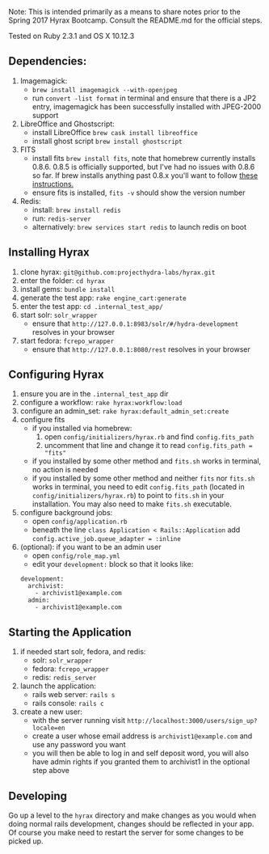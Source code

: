 Note: This is intended primarily as a means to share notes prior to the Spring 2017 Hyrax Bootcamp.  Consult the README.md for the official steps.

Tested on Ruby 2.3.1 and OS X 10.12.3

## Dependencies:

1. Imagemagick:
    - `brew install imagemagick --with-openjpeg`
    - run `convert -list format` in terminal and ensure that there is a JP2 entry, imagemagick has been successfully installed with JPEG-2000 support
1. LibreOffice and Ghostscript:
    - install LibreOffice `brew cask install libreoffice`
    - install ghost script `brew install ghostscript`
1. FITS
    - install fits `brew install fits`, note that homebrew currently installs 0.8.6.  0.8.5 is officially supported, but I've had no issues with 0.8.6 so far.  If brew installs anything past 0.8.x you'll want to follow [these instructions.](https://github.com/projecthydra-labs/hyrax#characterization)
    - ensure fits is installed, `fits -v` should show the version number
1. Redis: 
    - install: `brew install redis`
    - run: `redis-server` 
    - alternatively: `brew services start redis` to launch redis on boot 

## Installing Hyrax

1. clone hyrax: `git@github.com:projecthydra-labs/hyrax.git`
1. enter the folder: `cd hyrax`
1. install gems: `bundle install`
1. generate the test app: `rake engine_cart:generate`
1. enter the test app: `cd .internal_test_app/`
1. start solr: `solr_wrapper`
    - ensure that `http://127.0.0.1:8983/solr/#/hydra-development` resolves in your browser
1. start fedora: `fcrepo_wrapper`
    - ensure that `http://127.0.0.1:8080/rest` resolves in your browser

## Configuring Hyrax

1. ensure you are in the `.internal_test_app` dir
1. configure a workflow: `rake hyrax:workflow:load`
1. configure an admin_set: `rake hyrax:default_admin_set:create`
1. configure fits
    - if you installed via homebrew: 
      1. open `config/initializers/hyrax.rb` and find `config.fits_path` 
      1. uncomment that line and change it to read `config.fits_path = "fits"`
    - if you installed by some other method and `fits.sh` works in terminal, no action is needed
    - if you installed by some other method and neither `fits` nor `fits.sh` works in terminal, you need to edit `config.fits_path` (located in `config/initializers/hyrax.rb`) to point to `fits.sh` in your installation.  You may also need to make `fits.sh` executable.  
1.  configure background jobs:
    - open `config/application.rb`
    - beneath the line `class Application < Rails::Application` add `config.active_job.queue_adapter = :inline`
1.  (optional): if you want to be an admin user
    - open `config/role_map.yml`
    - edit your `development:` block so that it looks like:
    ```
    development:
      archivist:
        - archivist1@example.com
      admin:
        - archivist1@example.com
    ```

## Starting the Application
1. if needed start solr, fedora, and redis:
   - solr: `solr_wrapper`
   - fedora: `fcrepo_wrapper`
   - redis: `redis_server`
1. launch the application:
   - rails web server: `rails s`
   - rails console: `rails c`
1. create a new user:
   - with the server running visit `http://localhost:3000/users/sign_up?locale=en`
   - create a user whose email address is `archivist1@example.com` and use any password you want
   - you will then be able to log in and self deposit word, you will also have admin rights if you granted them to archivist1 in the optional step above
   
  
## Developing

Go up a level to the `hyrax` directory and make changes as you would when doing normal rails development, changes should be reflected in your app.  Of course you make need to restart the server for some changes to be picked up.